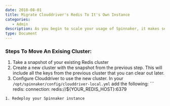 ```yaml
---
date: 2018-08-01
title: Migrate Clouddriver's Redis To It's Own Instance
categories:
   - Admin
description: As you begin to scale your usage of Spinnaker, it makes sense to start separating out your redis instances per micro-service
type: Document
---
```


### Steps To Move An Exising Cluster:

1. Take a snapshot of your existing Redis cluster
1. Create a new cluster with the snapshot from the previous step.  This will include all the keys from the previous cluster that you can clear out later.
1. Configure Clouddriver to use the new cluster.  In your `/opt/spinnaker/config/clouddriver-local.yml` add the following: ```
redis:
  connection: redis://${YOUR_REDIS_HOST}:6379
```
1. Redeploy your Spinnaker instance